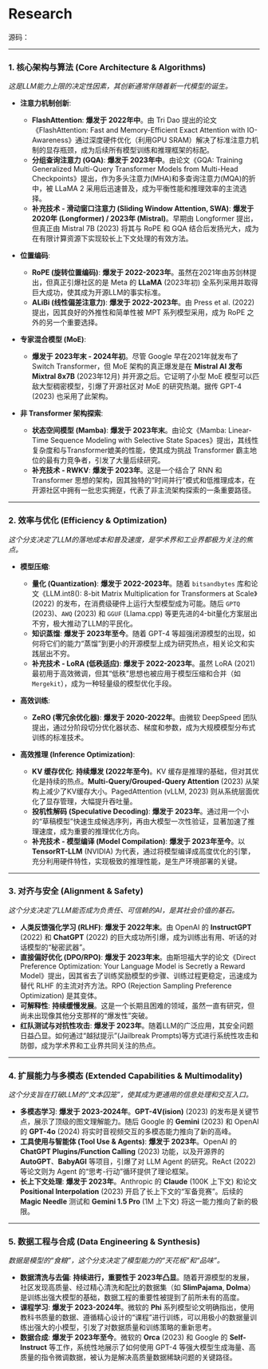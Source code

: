 # Research

源码：

---

### **1. 核心架构与算法 (Core Architecture & Algorithms)**
*这是LLM能力上限的决定性因素，其创新通常伴随着新一代模型的诞生。*

*   **注意力机制创新**:
    *   **FlashAttention**: **爆发于 2022年中**。由 Tri Dao 提出的论文《FlashAttention: Fast and Memory-Efficient Exact Attention with IO-Awareness》通过深度硬件优化（利用GPU SRAM）解决了标准注意力机制的显存瓶颈，成为后续所有模型训练和推理框架的标配。
    *   **分组查询注意力 (GQA)**: **爆发于 2023年中**。由论文《GQA: Training Generalized Multi-Query Transformer Models from Multi-Head Checkpoints》提出，作为多头注意力(MHA)和多查询注意力(MQA)的折中，被 LLaMA 2 采用后迅速普及，成为平衡性能和推理效率的主流选择。
    *   **补充技术 - 滑动窗口注意力 (Sliding Window Attention, SWA)**: **爆发于 2020年 (Longformer) / 2023年 (Mistral)**。早期由 Longformer 提出，但真正由 Mistral 7B (2023) 将其与 RoPE 和 GQA 结合后发扬光大，成为在有限计算资源下实现较长上下文处理的有效方法。

*   **位置编码**:
    *   **RoPE (旋转位置编码)**: **爆发于 2022-2023年**。虽然在2021年由苏剑林提出，但真正引爆社区的是 Meta 的 **LLaMA** (2023年初) 全系列采用并取得巨大成功，使其成为开源LLM的事实标准。
    *   **ALiBi (线性偏差注意力)**: **爆发于 2022-2023年**。由 Press et al. (2022) 提出，因其良好的外推性和简单性被 MPT 系列模型采用，成为 RoPE 之外的另一个重要选择。

*   **专家混合模型 (MoE)**:
    *   **爆发于 2023年末 - 2024年初**。尽管 Google 早在2021年就发布了 Switch Transformer，但 MoE 架构的真正爆发是在 **Mistral AI 发布 Mixtral 8x7B** (2023年12月) 并开源之后。它证明了小型 MoE 模型可以匹敌大型稠密模型，引爆了开源社区对 MoE 的研究热潮。据传 GPT-4 (2023) 也采用了此架构。

*   **非 Transformer 架构探索**:
    *   **状态空间模型 (Mamba)**: **爆发于 2023年末**。由论文《Mamba: Linear-Time Sequence Modeling with Selective State Spaces》提出，其线性复杂度和与Transformer媲美的性能，使其成为挑战 Transformer 霸主地位的最有力竞争者，引发了大量后续研究。
    *   **补充技术 - RWKV**: **爆发于 2023年**。这是一个结合了 RNN 和 Transformer 思想的架构，因其独特的“时间并行”模式和低推理成本，在开源社区中拥有一批忠实拥趸，代表了非主流架构探索的一条重要路径。

---

### **2. 效率与优化 (Efficiency & Optimization)**
*这个分支决定了LLM的落地成本和普及速度，是学术界和工业界都极为关注的焦点。*

*   **模型压缩**:
    *   **量化 (Quantization)**: **爆发于 2022-2023年**。随着 `bitsandbytes` 库和论文《LLM.int8(): 8-bit Matrix Multiplication for Transformers at Scale》(2022) 的发布，在消费级硬件上运行大型模型成为可能。随后 `GPTQ` (2023)、`AWQ` (2023) 和 `GGUF` (Llama.cpp) 等更先进的4-bit量化方案层出不穷，极大推动了LLM的平民化。
    *   **知识蒸馏**: **爆发于 2023年至今**。随着 GPT-4 等超强闭源模型的出现，如何将它们的能力“蒸馏”到更小的开源模型上成为研究热点，相关论文和实践层出不穷。
    *   **补充技术 - LoRA (低秩适应)**: **爆发于 2022-2023年**。虽然 LoRA (2021) 最初用于高效微调，但其“低秩”思想也被应用于模型压缩和合并（如 `Mergekit`），成为一种轻量级的模型优化手段。

*   **高效训练**:
    *   **ZeRO (零冗余优化器)**: **爆发于 2020-2022年**。由微软 DeepSpeed 团队提出，通过分阶段切分优化器状态、梯度和参数，成为大规模模型分布式训练的标准技术。

*   **高效推理 (Inference Optimization)**:
    *   **KV 缓存优化**: **持续爆发 (2022年至今)**。KV 缓存是推理的基础，但对其优化是持续的热点。**Multi-Query/Grouped-Query Attention** (2023) 从架构上减少了KV缓存大小。PagedAttention (vLLM, 2023) 则从系统层面优化了显存管理，大幅提升吞吐量。
    *   **投机性解码 (Speculative Decoding)**: **爆发于 2023年**。通过用一个小的“草稿模型”快速生成候选序列，再由大模型一次性验证，显著加速了推理速度，成为重要的推理优化方向。
    *   **补充技术 - 模型编译 (Model Compilation)**: **爆发于 2023年至今**。以 **TensorRT-LLM** (NVIDIA) 为代表，通过将模型编译成高度优化的引擎，充分利用硬件特性，实现极致的推理性能，是生产环境部署的关键。

---

### **3. 对齐与安全 (Alignment & Safety)**
*这个分支决定了LLM能否成为负责任、可信赖的AI，是其社会价值的基石。*

*   **人类反馈强化学习 (RLHF)**: **爆发于 2022年末**。由 OpenAI 的 **InstructGPT** (2022) 和 **ChatGPT** (2022) 的巨大成功所引爆，成为训练出有用、听话的对话模型的“秘密武器”。
*   **直接偏好优化 (DPO/RPO)**: **爆发于 2023年末**。由斯坦福大学的论文《Direct Preference Optimization: Your Language Model is Secretly a Reward Model》提出，因其省去了训练奖励模型的步骤、训练过程更稳定，迅速成为替代 RLHF 的主流对齐方法。RPO (Rejection Sampling Preference Optimization) 是其变体。
*   **可解释性**: **持续缓慢发展**。这是一个长期且困难的领域，虽然一直有研究，但尚未出现像其他分支那样的“爆发性”突破。
*   **红队测试与对抗性攻击**: **爆发于 2023年**。随着LLM的广泛应用，其安全问题日益凸显。如何通过“越狱提示”(Jailbreak Prompts)等方式进行系统性攻击和防御，成为学术界和工业界共同关注的热点。

---

### **4. 扩展能力与多模态 (Extended Capabilities & Multimodality)**
*这个分支旨在打破LLM的“文本囚笼”，使其成为更通用的信息处理和交互入口。*

*   **多模态学习**: **爆发于 2023-2024年**。**GPT-4V(ision)** (2023) 的发布是关键节点，展示了顶级的图文理解能力。随后 Google 的 **Gemini** (2023) 和 OpenAI 的 **GPT-4o** (2024) 将实时音视频交互的多模态能力推向了新的高峰。
*   **工具使用与智能体 (Tool Use & Agents)**: **爆发于 2023年**。OpenAI 的 **ChatGPT Plugins/Function Calling** (2023) 功能，以及开源界的 **AutoGPT**、**BabyAGI** 等项目，引爆了对 LLM Agent 的研究。ReAct (2022) 等论文则为 Agent 的“思考-行动”循环提供了理论框架。
*   **长上下文处理**: **爆发于 2023年**。Anthropic 的 **Claude** (100K 上下文) 和论文 **Positional Interpolation** (2023) 开启了长上下文的“军备竞赛”。后续的 **Magic Needle** 测试和 **Gemini 1.5 Pro** (1M 上下文) 将这一能力推向了新的极限。

---

### **5. 数据工程与合成 (Data Engineering & Synthesis)**
*数据是模型的“食粮”，这个分支决定了模型能力的“天花板”和“品味”。*

*   **数据清洗与去偏**: **持续进行，重要性于 2023年凸显**。随着开源模型的发展，社区发现高质量、经过精心清洗和配比的数据集（如 **SlimPajama**, **Dolma**）是训练出强大模型的基础，数据工程的重要性被提到了前所未有的高度。
*   **课程学习**: **爆发于 2023-2024年**。微软的 **Phi** 系列模型论文明确指出，使用教科书质量的数据、遵循精心设计的“课程”进行训练，可以用极小的数据量训练出强大的小模型，引发了对数据质量和训练策略的重新思考。
*   **数据合成**: **爆发于 2023年至今**。微软的 **Orca** (2023) 和 Google 的 **Self-Instruct** 等工作，系统性地展示了如何使用 GPT-4 等强大模型生成海量、高质量的指令微调数据，被认为是解决高质量数据稀缺问题的关键路径。
